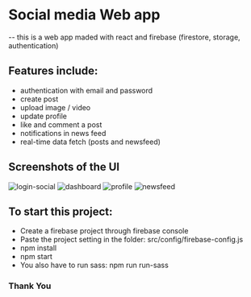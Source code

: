 # Social media Web app

-- this is a web app maded with react and firebase (firestore, storage, authentication)

## Features include:

- authentication with email and password
- create post
- upload image / video
- update profile
- like and comment a post
- notifications in news feed
- real-time data fetch (posts and newsfeed)

## Screenshots of the UI
![login-social](https://user-images.githubusercontent.com/71555740/148536571-3f87559f-6905-4ee4-b9b5-21135afeb3ed.JPG)
![dashboard](https://user-images.githubusercontent.com/71555740/148536584-86c3eb19-d721-4f47-9ab0-c34869ba44ca.JPG)
![profile](https://user-images.githubusercontent.com/71555740/148536596-06368f7f-ccb4-4fec-8200-23ae003293d7.JPG)
![newsfeed](https://user-images.githubusercontent.com/71555740/148536605-f4c3038d-c5b5-498c-9756-01e3614f87e4.JPG)

## To start this project:

- Create a firebase project through firebase console
- Paste the project setting in the folder: src/config/firebase-config.js
- npm install
- npm start
- You also have to run sass: npm run run-sass

### Thank You
